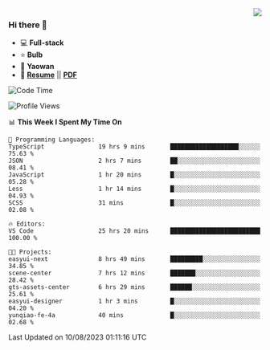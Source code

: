 <img align="right" src="https://github-readme-stats.vercel.app/api?username=LolipopJ&show_icons=true&count_private=true&hide_title=true&include_all_commits=true&theme=vue">

### Hi there 👋

- :computer: **Full-stack**
- :star: **Bulb**
- :pill: **Yaowan**
- :milky_way: [**Resume**](https://lolipopj.github.io/resume/) || [**PDF**](https://cdn.jsdelivr.net/gh/lolipopj/resume/export/resume-en.pdf)

<!--START_SECTION:waka-->
![Code Time](http://img.shields.io/badge/Code%20Time-1%2C548%20hrs%2012%20mins-blue)

![Profile Views](http://img.shields.io/badge/Profile%20Views-2-blue)

📊 **This Week I Spent My Time On** 

```text
💬 Programming Languages: 
TypeScript               19 hrs 9 mins       ███████████████████░░░░░░   75.63 % 
JSON                     2 hrs 7 mins        ██░░░░░░░░░░░░░░░░░░░░░░░   08.41 % 
JavaScript               1 hr 20 mins        █░░░░░░░░░░░░░░░░░░░░░░░░   05.28 % 
Less                     1 hr 14 mins        █░░░░░░░░░░░░░░░░░░░░░░░░   04.93 % 
SCSS                     31 mins             █░░░░░░░░░░░░░░░░░░░░░░░░   02.08 % 

🔥 Editors: 
VS Code                  25 hrs 20 mins      █████████████████████████   100.00 % 

🐱‍💻 Projects: 
easyui-next              8 hrs 49 mins       █████████░░░░░░░░░░░░░░░░   34.85 % 
scene-center             7 hrs 12 mins       ███████░░░░░░░░░░░░░░░░░░   28.42 % 
gts-assets-center        6 hrs 29 mins       ██████░░░░░░░░░░░░░░░░░░░   25.61 % 
easyui-designer          1 hr 3 mins         █░░░░░░░░░░░░░░░░░░░░░░░░   04.20 % 
yunqiao-fe-4a            40 mins             █░░░░░░░░░░░░░░░░░░░░░░░░   02.68 % 
```


 Last Updated on 10/08/2023 01:11:16 UTC
<!--END_SECTION:waka-->
